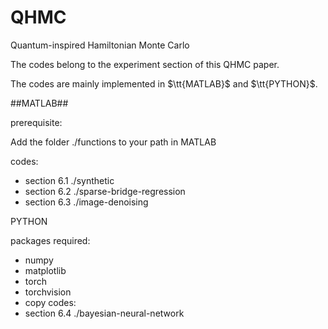 # QHMC
Quantum-inspired Hamiltonian Monte Carlo

The codes belong to the experiment section of this QHMC paper.

The codes are mainly implemented in $\tt{MATLAB}$ and $\tt{PYTHON}$.

##MATLAB##

prerequisite: 

Add the folder ./functions to your path in MATLAB

codes:
* section 6.1 ./synthetic
* section 6.2 ./sparse-bridge-regression
* section 6.3 ./image-denoising

PYTHON

packages required:
* numpy
* matplotlib
* torch
* torchvision
* copy
codes:
* section 6.4 ./bayesian-neural-network


